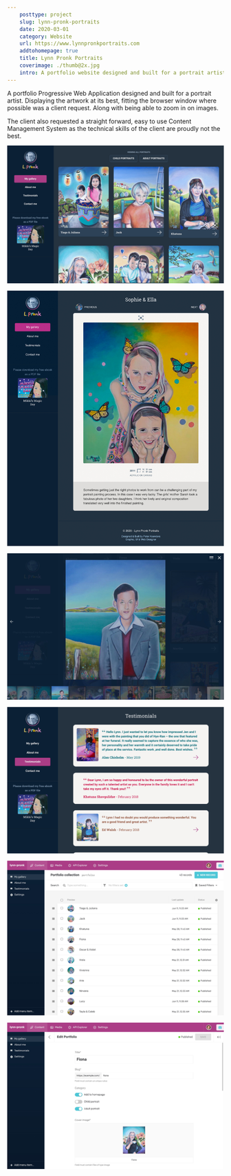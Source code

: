 ```yaml
---  
    posttype: project
    slug: lynn-pronk-portraits
    date: 2020-03-01
    category: Website
    url: https://www.lynnpronkportraits.com
    addtohomepage: true
    title: Lynn Pronk Portraits
    coverimage: ./thumb@2x.jpg
    intro: A portfolio website designed and built for a portrait artist.
---
```


<div class="description">

A portfolio Progressive Web Application designed and built for a portrait artist. Displaying the artwork at its best, fitting the browser window where possible was a client request. Along with being able to zoom in on images.

The client also requested a straight forward, easy to use Content Management System as the technical skills of the client are proudly not the best.

</div>

<div class="images">

![Lynn Pronk - Homepage](./lynn-pronk-a.jpg "Lynn Pronk Homepage")

![Lynn Pronk - Portfolio item](./lynn-pronk-b.jpg "Lynn Pronk - Portfolio item")

![Lynn Pronk - Lightbox](./lynn-pronk-c.jpg "Lynn Pronk - Lightbox")

![Lynn Pronk - Testimonials](./lynn-pronk-d.jpg "Lynn Pronk - Testimonials")

![Lynn Pronk - CMS](./lynn-pronk-e.jpg "Lynn Pronk - CMS")

![Lynn Pronk - CMS](./lynn-pronk-f.jpg "Lynn Pronk - CMS")

</div>
